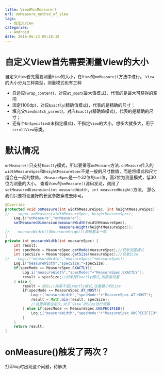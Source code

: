 ```yaml
---
title: View的onMeasure()
url: onMeasure_method_of_View
tags:
  - 自定义View
categories:
  - Android
date: 2016-06-23 09:28:19
---
```


# 自定义View首先需要测量View的大小
自定义`View`首先需要测量`View`的大小，在`View`的`onMeasure()`方法中进行。
`View`的大小分为三种类型，测量模式也有三种
- 自适应(`wrap_content`)，对应`at_most`(最大值模式)，代表的是最大可获得的空间
- 固定(100dp)，对应`Exactly`(精确值模式)，代表的是精确的尺寸； 
- 填充父`View`(`match_parent`)，对应`Exactly`(精确值模式)，代表的是精确的尺寸； 
- 还有个`UnSpecified`(未指定模式)，不指定`View`的大小，想多大就多大，用于`scrollView`等类。

<!-- more -->


# 默认情况
`onMeasure()`只支持`Exactly`模式，所以要重写`onMeasure`方法.
`onMeasure`传入的`widthMeasureSpec`和`heightMeasureSpec`不是一般的尺寸数值，而是将模式和尺寸组合在一起的数值。
`MeasureSpec`是一个32位的`int`值，高2位为测量模式，低30位为测量的大小。
查看`View`的`onMeasure()`源码发现，调用了`setMeasuredDimension(int measuredWidth, int measuredHeight)`方法。
那么我们只要将设置好的长宽参数穿进去即可。
```java
@Override
protected void onMeasure(int widthMeasureSpec, int heightMeasureSpec) {
//    super.onMeasure(widthMeasureSpec, heightMeasureSpec);
    Log.i("onMeasure","onMeasure");
    setMeasuredDimension(measureWidth(widthMeasureSpec),
                         measureHeight(heightMeasureSpec));
//    measureWidth()和measureHeight()源码基本一致
}
private int measureWidth(int measureSpec) {
    int result;
    int specMode = MeasureSpec.getMode(measureSpec);//获取测量模式
    int specSize = MeasureSpec.getSize(measureSpec);//获取Size
//    Log.i("measureWidth","measureSpec:"+measureSpec);
    Log.i("measureWidth","specSize:"+specSize);
    if(specMode == MeasureSpec.EXACTLY){
        Log.i("measureWidth","specMode:"+"MeasureSpec.EXACTLY");
        result = specSize;//如果是Exactly模式,则直接设置
    } else {
        result = 200;//如果不是Exactly模式,设置最小的Size
        if(specMode == MeasureSpec.AT_MOST){
            Log.i("measureWidth","specMode:"+"MeasureSpec.AT_MOST");
            result = Math.min(result, specSize);
            //这里需要自定义,对子`View`的Size进行测量
        } else if(specMode == MeasureSpec.UNSPECIFIED){
            Log.i("measureWidth","specMode:"+"MeasureSpec.UNSPECIFIED");
        }
    }
    return result;
}
```

# onMeasure()触发了两次？
打印log时出现这个问题，待解决
